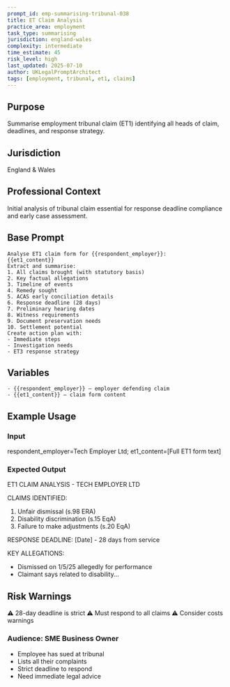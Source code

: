 ```yaml
---
prompt_id: emp-summarising-tribunal-038
title: ET Claim Analysis
practice_area: employment
task_type: summarising
jurisdiction: england-wales
complexity: intermediate
time_estimate: 45
risk_level: high
last_updated: 2025-07-10
author: UKLegalPromptArchitect
tags: [employment, tribunal, et1, claims]
---
```


## Purpose
Summarise employment tribunal claim (ET1) identifying all heads of claim, deadlines, and response strategy.

## Jurisdiction
England & Wales

## Professional Context
Initial analysis of tribunal claim essential for response deadline compliance and early case assessment.

## Base Prompt
```text
Analyse ET1 claim form for {{respondent_employer}}:
{{et1_content}}
Extract and summarise:
1. All claims brought (with statutory basis)
2. Key factual allegations
3. Timeline of events
4. Remedy sought
5. ACAS early conciliation details
6. Response deadline (28 days)
7. Preliminary hearing dates
8. Witness requirements
9. Document preservation needs
10. Settlement potential
Create action plan with:
- Immediate steps
- Investigation needs
- ET3 response strategy
```

## Variables
```text
- {{respondent_employer}} – employer defending claim
- {{et1_content}} – claim form content
```

## Example Usage
### Input
respondent_employer=Tech Employer Ltd; et1_content=[Full ET1 form text]

### Expected Output
ET1 CLAIM ANALYSIS - TECH EMPLOYER LTD

CLAIMS IDENTIFIED:
1. Unfair dismissal (s.98 ERA)
2. Disability discrimination (s.15 EqA)
3. Failure to make adjustments (s.20 EqA)

RESPONSE DEADLINE: [Date] - 28 days from service

KEY ALLEGATIONS:
- Dismissed on 1/5/25 allegedly for performance
- Claimant says related to disability...

## Risk Warnings
⚠️ 28-day deadline is strict
⚠️ Must respond to all claims
⚠️ Consider costs warnings

### Audience: SME Business Owner
- Employee has sued at tribunal
- Lists all their complaints
- Strict deadline to respond
- Need immediate legal advice
